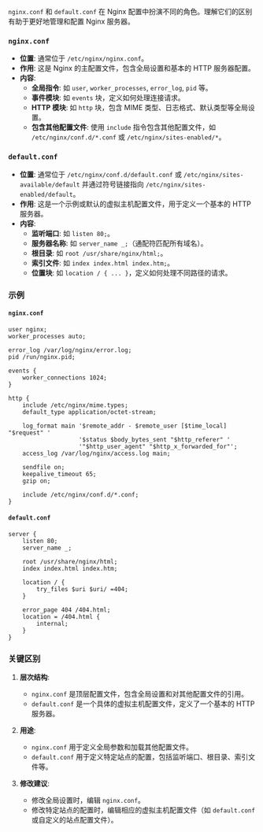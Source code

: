 `nginx.conf` 和 `default.conf` 在 Nginx 配置中扮演不同的角色。理解它们的区别有助于更好地管理和配置 Nginx 服务器。

### `nginx.conf`

- **位置**: 通常位于 `/etc/nginx/nginx.conf`。
- **作用**: 这是 Nginx 的主配置文件，包含全局设置和基本的 HTTP 服务器配置。
- **内容**:
    - **全局指令**: 如 `user`, `worker_processes`, `error_log`, `pid` 等。
    - **事件模块**: 如 `events` 块，定义如何处理连接请求。
    - **HTTP 模块**: 如 `http` 块，包含 MIME 类型、日志格式、默认类型等全局设置。
    - **包含其他配置文件**: 使用 `include` 指令包含其他配置文件，如 `/etc/nginx/conf.d/*.conf` 或 `/etc/nginx/sites-enabled/*`。

### `default.conf`

- **位置**: 通常位于 `/etc/nginx/conf.d/default.conf` 或 `/etc/nginx/sites-available/default` 并通过符号链接指向 `/etc/nginx/sites-enabled/default`。
- **作用**: 这是一个示例或默认的虚拟主机配置文件，用于定义一个基本的 HTTP 服务器。
- **内容**:
    - **监听端口**: 如 `listen 80;`。
    - **服务器名称**: 如 `server_name _;`（通配符匹配所有域名）。
    - **根目录**: 如 `root /usr/share/nginx/html;`。
    - **索引文件**: 如 `index index.html index.htm;`。
    - **位置块**: 如 `location / { ... }`，定义如何处理不同路径的请求。

### 示例

#### `nginx.conf`

```nginx
user nginx;
worker_processes auto;

error_log /var/log/nginx/error.log;
pid /run/nginx.pid;

events {
    worker_connections 1024;
}

http {
    include /etc/nginx/mime.types;
    default_type application/octet-stream;

    log_format main '$remote_addr - $remote_user [$time_local] "$request" '
                    '$status $body_bytes_sent "$http_referer" '
                    '"$http_user_agent" "$http_x_forwarded_for"';
    access_log /var/log/nginx/access.log main;

    sendfile on;
    keepalive_timeout 65;
    gzip on;

    include /etc/nginx/conf.d/*.conf;
}
```

#### `default.conf`

```nginx
server {
    listen 80;
    server_name _;

    root /usr/share/nginx/html;
    index index.html index.htm;

    location / {
        try_files $uri $uri/ =404;
    }

    error_page 404 /404.html;
    location = /404.html {
        internal;
    }
}
```

### 关键区别

1. **层次结构**:
    - `nginx.conf` 是顶层配置文件，包含全局设置和对其他配置文件的引用。
    - `default.conf` 是一个具体的虚拟主机配置文件，定义了一个基本的 HTTP 服务器。

2. **用途**:
    - `nginx.conf` 用于定义全局参数和加载其他配置文件。
    - `default.conf` 用于定义特定站点的配置，包括监听端口、根目录、索引文件等。

3. **修改建议**:
    - 修改全局设置时，编辑 `nginx.conf`。
    - 修改特定站点的配置时，编辑相应的虚拟主机配置文件（如 `default.conf` 或自定义的站点配置文件）。

